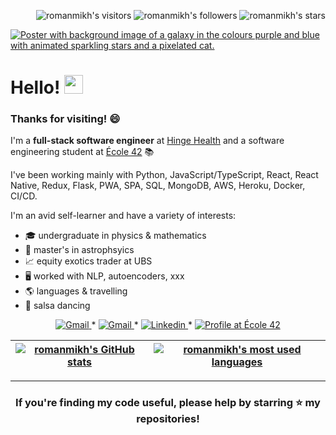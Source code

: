 <p align="right">
	<img alt="romanmikh's visitors" src="https://komarev.com/ghpvc/?username=romanmikh&color=yellow&style=flat&label=visitors" />
	<img alt="romanmikh's followers" src="https://img.shields.io/github/followers/romanmikh?color=yellow" />
	<img alt="romanmikh's stars" src="https://img.shields.io/github/stars/romanmikh?color=yellow" />
</p>

[![Poster with background image of a galaxy in the colours purple and blue with animated sparkling stars and a pixelated cat.](img/poster_galaxy-2.gif)](https://www.linkedin.com/in/romanmikh/)

# Hello! <img src="https://raw.githubusercontent.com/romanmikh/romanmikh/main/img/Hi.gif" width="30px">

### Thanks for visiting! 😄

I'm a **full-stack software engineer** at [Hinge Health](https://www.hingehealth.com/)  and a software engineering student at [École 42](https://42london.com/) 📚

I've been working mainly with Python, JavaScript/TypeScript, React, React Native, Redux, Flask, PWA, SPA, SQL, MongoDB, AWS, Heroku, Docker, CI/CD.

I'm an avid self-learner and have a variety of interests:

* 🎓  undergraduate in physics & mathematics
* 🌠  master's in astrophsyics
* 📈  equity exotics trader at UBS
* 🖥️  worked with NLP, autoencoders, xxx
* 🌎  languages & travelling
* 🕺  salsa dancing

<p align="center">
    <a href="mailto:roman.mikhaylenko14@gmail.com">
		<img alt="Gmail" src="https://img.shields.io/badge/-Website-red?style=flat&logo=Alienware&logoColor=white&link=https://romanm.dev/" />
	</a>
	<span> * </span>
	<a href="mailto:roman.mikhaylenko14@gmail.com">
		<img alt="Gmail" src="https://img.shields.io/badge/-Gmail-yellow?style=flat&logo=Gmail&logoColor=white&link=mailto:roman.mikhaylenko14@gmail.com" />
	</a>
	<span> * </span>
	<a href="https://www.linkedin.com/in/roman-mikhaylenko-183314105/">
		<img alt="Linkedin" src="https://img.shields.io/badge/-Linkedin-0072b1?style=flat&logo=Linkedin&logoColor=white&link=https://www.linkedin.com/in/roman-mikhaylenko-183314105/" />
	</a>
	<span> * </span>
	<a href="https://profile.intra.42.fr/apuchill">
		<img alt="Profile at École 42" src="https://img.shields.io/badge/-rmikhayl_@_42-ff69b4?style=flat&logo=42&logoColor=white&link=https://profile.intra.42.fr/users/rmikhayl" />
	</a>
</p>

| [![romanmikh's GitHub stats](https://github-readme-stats.vercel.app/api?username=romanmikh&count_private=true&include_all_commits=true&show_icons=true&hide=issues&hide_border=true)](https://github.com/romanmikh?tab=repositories) | [![romanmikh's most used languages](https://github-readme-stats.vercel.app/api/top-langs/?username=romanmikh&layout=compact&hide_border=true&theme=jolly)](https://github.com/romanmikh?tab=repositories) |
|:-:|:-:|


---

<h3 align="center">
	If you're finding my code useful, please help by starring ⭐️ my repositories!
</h3>